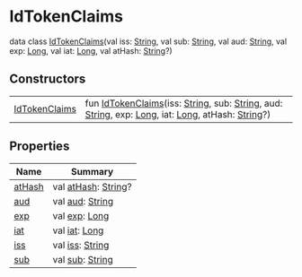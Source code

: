 # IdTokenClaims


data class [IdTokenClaims](index.md)(val iss: [String](https://kotlinlang.org/api/latest/jvm/stdlib/kotlin/-string/index.html), val sub: [String](https://kotlinlang.org/api/latest/jvm/stdlib/kotlin/-string/index.html), val aud: [String](https://kotlinlang.org/api/latest/jvm/stdlib/kotlin/-string/index.html), val exp: [Long](https://kotlinlang.org/api/latest/jvm/stdlib/kotlin/-long/index.html), val iat: [Long](https://kotlinlang.org/api/latest/jvm/stdlib/kotlin/-long/index.html), val atHash: [String](https://kotlinlang.org/api/latest/jvm/stdlib/kotlin/-string/index.html)?)

## Constructors

| | |
|---|---|
| [IdTokenClaims](-id-token-claims-constructor) | fun [IdTokenClaims](-id-token-claims-constructor)(iss: [String](https://kotlinlang.org/api/latest/jvm/stdlib/kotlin/-string/index.html), sub: [String](https://kotlinlang.org/api/latest/jvm/stdlib/kotlin/-string/index.html), aud: [String](https://kotlinlang.org/api/latest/jvm/stdlib/kotlin/-string/index.html), exp: [Long](https://kotlinlang.org/api/latest/jvm/stdlib/kotlin/-long/index.html), iat: [Long](https://kotlinlang.org/api/latest/jvm/stdlib/kotlin/-long/index.html), atHash: [String](https://kotlinlang.org/api/latest/jvm/stdlib/kotlin/-string/index.html)?) |

## Properties

| Name | Summary |
|---|---|
| [atHash](at-hash.md) | val [atHash](at-hash.md): [String](https://kotlinlang.org/api/latest/jvm/stdlib/kotlin/-string/index.html)? |
| [aud](aud.md) | val [aud](aud.md): [String](https://kotlinlang.org/api/latest/jvm/stdlib/kotlin/-string/index.html) |
| [exp](exp.md) | val [exp](exp.md): [Long](https://kotlinlang.org/api/latest/jvm/stdlib/kotlin/-long/index.html) |
| [iat](iat.md) | val [iat](iat.md): [Long](https://kotlinlang.org/api/latest/jvm/stdlib/kotlin/-long/index.html) |
| [iss](iss.md) | val [iss](iss.md): [String](https://kotlinlang.org/api/latest/jvm/stdlib/kotlin/-string/index.html) |
| [sub](sub.md) | val [sub](sub.md): [String](https://kotlinlang.org/api/latest/jvm/stdlib/kotlin/-string/index.html) |
